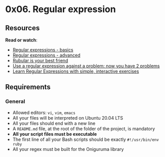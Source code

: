 # 0x06. Regular expression

<h2>Resources</h2>

<p><strong>Read or watch</strong>:</p>

<ul>
<li><a href="/rltoken/SJ2eQ7V2iQlCgLc-L96zWg" title="Regular expressions - basics" target="_blank">Regular expressions - basics</a> </li>
<li><a href="/rltoken/qyjWL-J1_qUaZGR690gH1Q" title="Regular expressions - advanced" target="_blank">Regular expressions - advanced</a> </li>
<li><a href="/rltoken/WCjn8NgohbQ5NGXEObWZvQ" title="Rubular is your best friend" target="_blank">Rubular is your best friend</a> </li>
<li><a href="/rltoken/Zfvv_ydOCvJ_YaBB6eDqVw" title="Use a regular expression against a problem: now you have 2 problems" target="_blank">Use a regular expression against a problem: now you have 2 problems</a> </li>
<li><a href="/rltoken/Y-OVGcJ5cskdXWIBowiE_A" title="Learn Regular Expressions with simple, interactive exercises" target="_blank">Learn Regular Expressions with simple, interactive exercises</a> </li>
</ul>

<h2>Requirements</h2>

<h3>General</h3>

<ul>
<li>Allowed editors: <code>vi</code>, <code>vim</code>, <code>emacs</code></li>
<li>All your files will be interpreted on Ubuntu 20.04 LTS</li>
<li>All your files should end with a new line</li>
<li>A <code>README.md</code> file, at the root of the folder of the project, is mandatory</li>
<li><strong>All your script files must be executable</strong></li>
<li>The first line of all your Bash scripts should be exactly <code>#!/usr/bin/env ruby</code></li>
<li>All your regex must be built for the Oniguruma library</li>
</ul>
